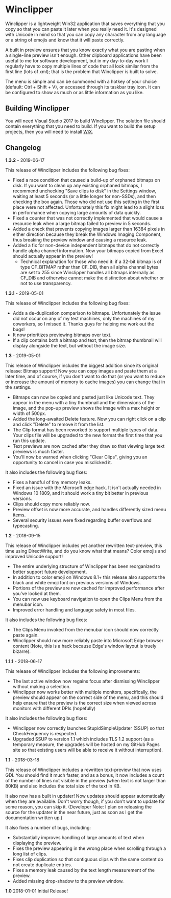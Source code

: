# Winclipper

Winclipper is a lightweight Win32 application that saves everything that you copy so that you can paste it later when you really need it. It's designed with Unicode in mind so that you can copy any character from any language or a string of emojis and know that it will paste correctly.

A built in preview ensures that you know exactly what you are pasting when a single-line preview isn't enough. Other clipboard applications have been useful to me for software development, but in my day-to-day work I regularly have to copy multiple lines of code that all look similar from the first line (lots of xml); that is the problem that Winclipper is built to solve.

The menu is simple and can be summoned with a hotkey of your choice (default: Ctrl + Shift + V), or accessed through its taskbar tray icon. It can be configured to show as much or as little information as you like.

## Building Winclipper

You will need Visual Studio 2017 to build Winclipper. The solution file should contain everything that you need to build. If you want to build the setup projects, then you will need to install [WiX](http://wixtoolset.org).

## Changelog

**1.3.2** - 2019-06-17

This release of Winclipper includes the following bug fixes:
- Fixed a race condition that caused a build-up of orphaned bitmaps on disk. If you want to clean up any existing orphaned bitmaps, I recommend unchecking "Save clips to disk" in the Settings window, waiting at least 5 seconds (or a little longer for non-SSDs), and then checking the box again. Those who did not use this setting in the first place were not affected. Unfortunately this fix might lead to a slight loss in performance when copying large amounts of data quickly.
- Fixed a counter that was not correctly implemented that would cause a resource leak when a large bitmap failed to preview in 5 seconds.
- Added a check that prevents copying images larger than 16384 pixels in either direction because they break the Windows Imaging Component, thus breaking the preview window and causing a resource leak.
- Added a fix for non-device independent bitmaps that do not correctly handle alpha channel information. Now your bitmaps copied from Excel should actually appear in the preview!
    - Technical explanation for those who need it: if a 32-bit bitmap is of type CF_BITMAP rather than CF_DIB, then all alpha channel bytes are set to 255 since Winclipper handles all bitmaps internally as CF_DIB and otherwise cannot make the distinction about whether or not to use transparency.

**1.3.1** - 2019-05-01

This release of Winclipper includes the following bug fixes:
- Adds a de-duplication comparison to bitmaps. Unfortunately the issue did not occur on any of my test machines, only the machines of my coworkers, so I missed it. Thanks guys for helping me work out the bugs!
- It now prioritizes previewing bitmaps over text.
- If a clip contains both a bitmap and text, then the bitmap thumbnail will display alongside the text, but without the image size.

**1.3** - 2019-05-01

This release of Winclipper includes the biggest addition since its original release: Bitmap support! Now you can copy images and paste them at a later time, and of course, if you don't want to do that (or you want to reduce or increase the amount of memory to cache images) you can change that in the settings.
- Bitmaps can now be copied and pasted just like Unicode text. They appear in the menu with a tiny thumbnail and the dimensions of the image, and the pop-up preview shows the image with a max height or width of 500px.
- Added the long-awaited Delete feature. Now you can right click on a clip and click "Delete" to remove it from the list.
- The Clip format has been reworked to support multiple types of data. Your clips file will be upgraded to the new format the first time that you run this update.
- Text previews are now cached after they draw so that viewing large text previews is much faster.
- You'll now be warned when clicking "Clear Clips", giving you an opportunity to cancel in case you misclicked it.

It also includes the following bug fixes:
- Fixes a handful of tiny memory leaks.
- Fixed an issue with the Microsoft edge hack. It isn't actually needed in Windows 10 1809, and it should work a tiny bit better in previous versions.
- Clips should copy more reliably now.
- Preview offset is now more accurate, and handles differently sized menu items.
- Several security issues were fixed regarding buffer overflows and typecasting.

**1.2** - 2018-09-15

This release of Winclipper includes yet another rewritten text-preview, this time using DirectWrite, and do you know what that means? Color emojis and improved Unicode support!
- The entire underlying structure of Winclipper has been reorganized to better support future development.
- In addition to color emoji on Windows 8.1+ this release also supports the black and white emoji font on previous versions of Windows.
- Portions of the preview are now cached for improved performance after you've looked at them.
- You can now use keyboard navigation to open the Clips Menu from the menubar icon.
- Improved error handling and language safety in most files.

It also includes the following bug fixes:
- The Clips Menu invoked from the menubar icon should now correctly paste again.
- Winclipper should now more reliably paste into Microsoft Edge browser content (Note, this is a hack because Edge's window layout is truely bizarre).

**1.1.1** - 2018-06-17

This release of Winclipper includes the following improvements:
- The last active window now regains focus after dismissing Winclipper without making a selection.
- Winclipper now works better with multiple monitors, specifically, the preview should appear on the correct side of the menu, and this should help ensure that the preview is the correct size when viewed across monitors with different DPIs (hopefully)

It also includes the following bug fixes:
- Winclipper now correctly launches StupidSimpleUpdater (SSUP) so that CheckFrequency is respected.
- Upgraded SSUP to version 1.1 which includes TLS 1.2 support (as a temporary measure, the upgrades will be hosted on my GitHub Pages site so that existing users will be able to receive it without interruption).

**1.1** - 2018-03-18

This release of Winclipper includes a rewritten text-preview that now uses GDI. You should find it much faster, and as a bonus, it now includes a count of the number of lines not visible in the preview (when text is not larger than 80KB) and also includes the total size of the text in KB.

It also now has a built in updater! Now updates should appear automatically when they are available. Don't worry though, if you don't want to update for some reason, you can skip it.
(Developer Note: I plan on releasing the source for the updater in the near future, just as soon as I get the documentation written up.)

It also fixes a number of bugs, including:
- Substantially improves handling of large amounts of text when displaying the preview. 
- Fixes the preview appearing in the wrong place when scrolling through a long list of clips.
- Fixes clip duplication so that contiguous clips with the same content do not create duplicate entries.
- Fixes a memory leak caused by the text length measurement of the preview.
- Added missing drop-shadow to the preview window.

**1.0**      2018-01-01      Initial Release!
